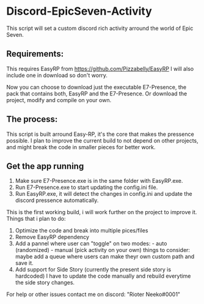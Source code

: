 # Discord-EpicSeven-Activity
This script will set a custom discord rich activity arround the world of Epic Seven.

## Requirements:
This requires EasyRP from https://github.com/Pizzabelly/EasyRP
I will also include one in download so don't worry.

Now you can choose to download just the executable E7-Presence, the pack that contains both, EasyRP and the E7-Presence.
Or download the project, modify and compile on your own.

## The process:
This script is built arround Easy-RP, it's the core that makes the pressence possible.
I plan to improve the current build to not depend on other projects, and might break the code in smaller pieces for better work.

## Get the app running
1. Make sure E7-Presence.exe is in the same folder with EasyRP.exe.
2. Run E7-Presence.exe to start updating the config.ini file.
3. Run EasyRP.exe, it will detect the changes in config.ini and update the discord pressence automatically.


This is the first working build, i will work further on the project to improve it.
Things that i plan to do:
1. Optimize the code and break into multiple pices/files
2. Remove EasyRP dependency
3. Add a pannel where user can "toggle" on two modes:
           - auto (randomized)
           - manual (pick activity on your own)
      things to consider: maybe add a queue where users can make theyr own custom path and save it.
4. Add support for Side Story (currently the present side story is hardcoded)
      I have to update the code manually and rebuild everytime the side story changes.

For help or other issues contact me on discord: "Rioter Neeko#0001"
